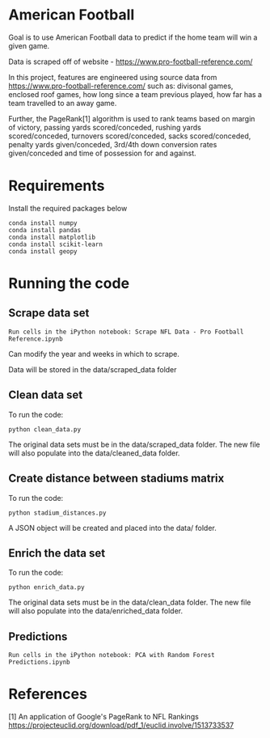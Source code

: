 
# American Football 

Goal is to use American Football data to predict if the home team will win a given game.

Data is scraped off of website - https://www.pro-football-reference.com/

In this project, features are engineered using source data from https://www.pro-football-reference.com/ such as: divisonal games, enclosed roof games, how long since a team previous played, 
how far has a team travelled to an away game.

Further, the PageRank[1] algorithm is used to rank teams based on margin of victory, passing yards scored/conceded, rushing yards scored/conceded, turnovers scored/conceded, sacks scored/conceded, penalty yards given/conceded, 
3rd/4th down conversion rates given/conceded and time of possession for and against.


# Requirements

Install the required packages below

```
conda install numpy
conda install pandas
conda install matplotlib
conda install scikit-learn
conda install geopy
```

# Running the code

## Scrape data set

```
Run cells in the iPython notebook: Scrape NFL Data - Pro Football Reference.ipynb
```

Can modify the year and weeks in which to scrape.

Data will be stored in the data/scraped_data folder

## Clean data set

To run the code:
```
python clean_data.py
```

The original data sets must be in the data/scraped_data folder. The new file will also populate into the data/cleaned_data folder.

## Create distance between stadiums matrix

To run the code:
```
python stadium_distances.py
```

A JSON object will be created and placed into the data/ folder. 

## Enrich the data set

To run the code:
```
python enrich_data.py
```

The original data sets must be in the data/clean_data folder. The new file will also populate into the data/enriched_data folder.


## Predictions

```
Run cells in the iPython notebook: PCA with Random Forest Predictions.ipynb
```

# References

[1] An application of Google's PageRank to NFL Rankings  https://projecteuclid.org/download/pdf_1/euclid.involve/1513733537
